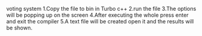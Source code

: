 voting system
1.Copy the file to bin in Turbo c++
2.run the file 
3.The options will be popping up on the screen
4.After executing the whole press enter and exit the compiler
5.A text file will be created open it and the results will be shown.
 
